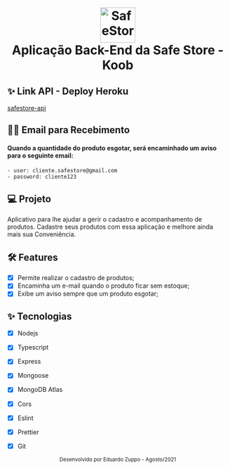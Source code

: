 <h1 align="center">
  <img alt="SafeStore" height="80" title="Safe Store" src="https://user-images.githubusercontent.com/69389822/129453464-d7ce5326-dfb3-490f-b6b6-8a82086520c9.png" />
  <br/>
  <span>Aplicação Back-End da Safe Store - Koob<span/>
</h1>

## ✨ Link API - Deploy Heroku
  <a href="https://safestore.herokuapp.com/products">safestore-api<a/>

## 👨‍🦱 Email para Recebimento
#### Quando a quantidade do produto esgotar, será encaminhado um aviso para o seguinte email:
    - user: cliente.safestore@gmail.com
    - password: cliente123

## 💻 Projeto
Aplicativo para lhe ajudar a gerir o cadastro e acompanhamento de produtos. Cadastre seus produtos com essa aplicação e melhore ainda mais sua Conveniência.


## :hammer_and_wrench: Features 

-   [x] Permite realizar o cadastro de produtos;
-   [x] Encaminha um e-mail quando o produto ficar sem estoque;
-   [x] Exibe um aviso sempre que um produto esgotar;

## ✨ Tecnologias

-   [x] Nodejs
-   [x] Typescript
-   [x] Express
-   [x] Mongoose
-   [x] MongoDB Atlas
-   [x] Cors
-   [x] Eslint
-   [x] Prettier
-   [x] Git

  

<div align="center">
  <small>Desenvolvido por Eduardo Zuppo - Agosto/2021</small>
</div>
